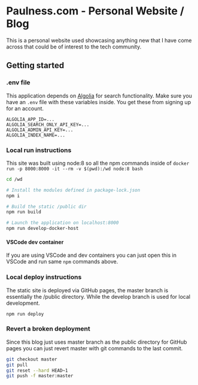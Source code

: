 # Paulness.com - Personal Website / Blog

This is a personal website used showcasing anything new that I have come across that could be of interest to the tech community.

## Getting started

### .env file

This application depends on [Algolia](https://www.algolia.com/) for search functionality. Make sure you have an `.env` file with these variables inside. You get these from signing up for an account.

```text
ALGOLIA_APP_ID=...
ALGOLIA_SEARCH_ONLY_API_KEY=...
ALGOLIA_ADMIN_API_KEY=...
ALGOLIA_INDEX_NAME=...
```

### Local run instructions

This site was built using node:8 so all the npm commands inside of `docker run -p 8000:8000 -it --rm -v $(pwd):/wd node:8 bash`

```bash
cd /wd

# Install the modules defined in package-lock.json
npm i

# Build the static /public dir
npm run build

# Launch the application on localhost:8000
npm run develop-docker-host
```

#### VSCode dev container

If you are using VSCode and dev containers you can just open this in VSCode and run same `npm` commands above.

### Local deploy instructions

The static site is deployed via GitHub pages, the master branch is essentially the /public directory. While the develop branch is used for local development.

`npm run deploy`

### Revert a broken deployment

Since this blog just uses master branch as the public directory for GitHub pages you can just revert master with git commands to the last commit.

```bash
git checkout master
git pull
git reset --hard HEAD~1
git push -f master:master
```
